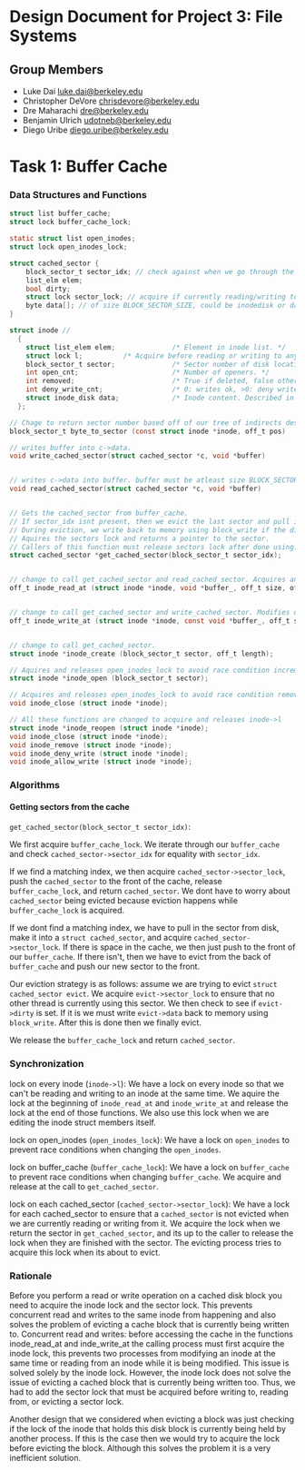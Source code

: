 Design Document for Project 3: File Systems
===========================================

## Group Members

* Luke Dai <luke.dai@berkeley.edu>
* Christopher DeVore <chrisdevore@berkeley.edu>
* Dre Maharachi <dre@berkeley.edu>
* Benjamin Ulrich <udotneb@berkeley.edu>
* Diego Uribe <diego.uribe@berkeley.edu>

# Task 1: Buffer Cache

### Data Structures and Functions
```c
struct list buffer_cache; 
struct lock buffer_cache_lock;

static struct list open_inodes;
struct lock open_inodes_lock;

struct cached_sector {
	block_sector_t sector_idx; // check against when we go through the cache
	list_elm elem; 
	bool dirty; 
	struct lock sector_lock; // acquire if currently reading/writing to this sector
	byte data[]; // of size BLOCK_SECTOR_SIZE, could be inodedisk or data block, up to caller to cast to correct one
}

struct inode // 
  {
    struct list_elem elem;              /* Element in inode list. */
    struct lock l; 			/* Acquire before reading or writing to any disk block on this inode, release after */ 
    block_sector_t sector;              /* Sector number of disk location. */
    int open_cnt;                       /* Number of openers. */
    int removed;                        /* True if deleted, false otherwise. */
    int deny_write_cnt;                 /* 0: writes ok, >0: deny writes. */
    struct inode_disk data;             /* Inode content. Described in pt 2 */
  }; 

// Chage to return sector number based off of our tree of indirects described in pt2
block_sector_t byte_to_sector (const struct inode *inode, off_t pos)

// writes buffer into c->data.
void write_cached_sector(struct cached_sector *c, void *buffer)


// writes c->data into buffer. buffer must be atleast size BLOCK_SECTOR_SIZE
void read_cached_sector(struct cached_sector *c, void *buffer)


// Gets the cached_sector from buffer_cache. 
// If sector_idx isnt present, then we evict the last sector and pull in sector_idx from memory. 
// During eviction, we write back to memory using block_write if the dirty bit is true. 
// Aquires the sectors lock and returns a pointer to the sector. 
// Callers of this function must release sectors lock after done using. 
struct cached_sector *get_cached_sector(block_sector_t sector_idx);


// change to call get_cached_sector and read_cached_sector. Acquires and releases inode->l.
off_t inode_read_at (struct inode *inode, void *buffer_, off_t size, off_t offset);


// change to call get_cached_sector and write_cached_sector. Modifies dirty bit. Acquires and releases inode->l.
off_t inode_write_at (struct inode *inode, const void *buffer_, off_t size, off_t offset);


// change to call get_cached_sector. 
struct inode *inode_create (block_sector_t sector, off_t length);

// Aquires and releases open_inodes_lock to avoid race condition incrementing
struct inode *inode_open (block_sector_t sector);

// Acquires and releases open_inodes_lock to avoid race condition removing inode from open_inodes.
void inode_close (struct inode *inode);

// All these functions are changed to acquire and releases inode->l
struct inode *inode_reopen (struct inode *inode);
void inode_close (struct inode *inode);
void inode_remove (struct inode *inode);
void inode_deny_write (struct inode *inode);
void inode_allow_write (struct inode *inode);
```


### Algorithms

#### Getting sectors from the cache
`get_cached_sector(block_sector_t sector_idx)`: 

We first acquire `buffer_cache_lock`.
We iterate through our `buffer_cache` and check `cached_sector->sector_idx` for equality with `sector_idx`. 

If we find a matching index, we then acquire `cached_sector->sector_lock`, push the `cached_sector` to the front of the cache, release `buffer_cache_lock`, and return `cached_sector`.
We dont have to worry about `cached_sector` being evicted because eviction happens while `buffer_cache_lock` is acquired.

If we dont find a matching index, we have to pull in the sector from disk, make it into a `struct cached_sector`, and acquire `cached_sector->sector_lock`. If there is space in the cache, we then just push to the front of our `buffer_cache`. If there isn't, then we have to evict from the back of `buffer_cache` and push our new sector to the front. 

Our eviction strategy is as follows: assume we are trying to evict `struct cached_sector evict`. We acquire `evict->sector_lock` to ensure that no other thread is currently using this sector. We then check to see if `evict->dirty` is set. If it is we must write `evict->data` back to memory using `block_write`. After this is done then we finally evict.

We release the `buffer_cache_lock` and return `cached_sector`.


### Synchronization
lock on every inode (`inode->l`): We have a lock on every inode so that we can't be reading and writing to an inode at the same time. We aquire the lock at the beginning of `inode_read_at` and `inode_write_at` and release the lock at the end of those functions. We also use this lock when we are editing the inode struct members itself. 

lock on open_inodes (`open_inodes_lock`): We have a lock on `open_inodes` to prevent race conditions when changing the `open_inodes`.

lock on buffer_cache (`buffer_cache_lock`): We have a lock on `buffer_cache` to prevent race conditions when changing `buffer_cache`. We acquire and release at the call to `get_cached_sector`.

lock on each cached_sector (`cached_sector->sector_lock`): We have a lock for each cached_sector to ensure that a `cached_sector` is not evicted when we are currently reading or writing from it. We acquire the lock when we return the sector in `get_cached_sector`, and its up to the caller to release the lock when they are finished with the sector. The evicting process tries to acquire this lock when its about to evict. 

### Rationale

Before you perform a read or write operation on a cached disk block you need to acquire the inode lock and the sector lock. This prevents concurrent read and writes to the same inode from happening and also solves the problem of evicting a cache block that is currently being written to. 
Concurrent read and writes: before accessing the cache in the functions inode_read_at and inde_write_at the calling process must first acquire the inode lock, this prevents two processes from modifying an inode at the same time or reading from an inode while it is being modified. This issue is solved solely by the inode lock.
However, the inode lock does not solve the issue of evicting a cached block that is currently being written too. Thus, we had to add the sector lock that must be acquired before writing to, reading from, or evicting a sector lock.

Another design that we considered when evicting a block was just checking if the lock of the inode that holds this disk block is currently being held by another process. If this is the case then we would try to acquire the lock before evicting the block. Although this solves the problem it is a very inefficient solution. 

